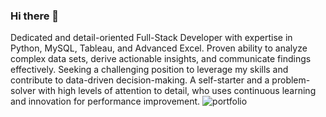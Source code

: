 ### Hi there 👋
Dedicated and detail-oriented Full-Stack Developer with expertise in Python, MySQL, Tableau, and
Advanced Excel. Proven ability to analyze complex data sets, derive actionable insights, and
communicate findings effectively. Seeking a challenging position to leverage my skills and contribute to
data-driven decision-making. A self-starter and a problem-solver with high levels of attention to detail,
who uses continuous learning and innovation for performance improvement. 
![portfolio](https://github.com/imdSaurabh22/imdSaurabh22/assets/149091345/a60753b4-feed-46ae-889b-a666370b4031)

<!--
**imdSaurabh22/imdSaurabh22** is a ✨ _special_ ✨ repository because its `README.md` (this file) appears on your GitHub profile.

Here are some ideas to get you started:

- 🔭 I’m currently working on ...
- 🌱 I’m currently learning ...
- 👯 I’m looking to collaborate on ...
- 🤔 I’m looking for help with ...
- 💬 Ask me about ...
- 📫 How to reach me: ...
- 😄 Pronouns: ...
- ⚡ Fun fact: ...
-->
